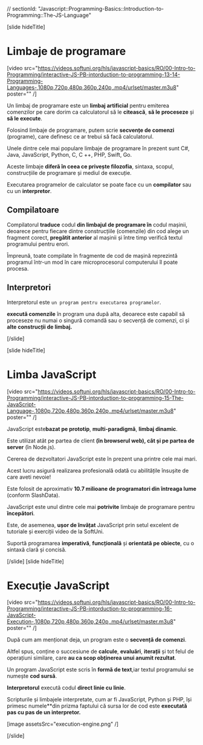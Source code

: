 // sectionId: "Javascript::Programming-Basics::Introduction-to-Programming::The-JS-Language"

[slide hideTitle]
# Limbaje de programare

[video src="https://videos.softuni.org/hls/javascript-basics/RO/00-Intro-to-Programming/interactive-JS-PB-intorduction-to-programming-13-14-Programming-Languages-,1080p,720p,480p,360p,240p,.mp4/urlset/master.m3u8" poster="" /]

Un limbaj de programare este un **limbaj artificial** pentru emiterea comenzilor pe care dorim ca calculatorul să le **citească**, **să le proceseze** și **să le execute**.

Folosind limbaje de programare, putem scrie **secvențe de comenzi** (programe), care definesc ce ar trebui să facă calculatorul.

Unele dintre cele mai populare limbaje de programare în prezent sunt C#, Java, JavaScript, Python, C, C ++, PHP, Swift, Go.

Aceste limbaje **diferă în ceea ce privește filozofia**, sintaxa, scopul, construcțiile de programare și mediul de execuție.

Executarea programelor de calculator se poate face cu un **compilator** sau cu un **interpretor**.

## Compilatoare

Compilatorul **traduce** codul **din limbajul de programare în** codul mașinii, deoarece pentru fiecare dintre construcțiile (comenzile) din cod alege un fragment corect, **pregătit anterior** al mașinii și între timp verifică textul programului pentru erori.

Împreună, toate compilate în fragmente de cod de mașină reprezintă programul într-un mod în care microprocesorul computerului îl poate procesa.

## Interpretori

Interpretorul  este `un program pentru executarea programelor`.

**execută comenzile** în program una după alta, deoarece este capabil să proceseze nu numai o singură comandă sau o secvență de comenzi, ci și **alte construcții de limbaj.**

[/slide]

[slide hideTitle]

# Limba JavaScript

[video src="https://videos.softuni.org/hls/javascript-basics/RO/00-Intro-to-Programming/interactive-JS-PB-intorduction-to-programming-15-The-JavaScript-Language-,1080p,720p,480p,360p,240p,.mp4/urlset/master.m3u8" poster="" /]

JavaScript este**bazat pe prototip**, **multi-paradigmă**, **limbaj dinamic**.

Este utilizat atât pe partea de client **(în browserul web), cât și pe partea de server** (în Node.js).

Cererea de dezvoltatori JavaScript este în prezent una printre cele mai mari.

Acest lucru asigură realizarea profesională odată cu abilitățile însușite de care aveti nevoie!

Este folosit de aproximativ **10.7 milioane de programatori din întreaga lume** (conform SlashData).

JavaScript este unul dintre cele mai **potrivite** limbaje de programare pentru **începători**.

Este, de asemenea, **ușor de învățat** JavaScript prin setul excelent de tutoriale și exerciții video de la SoftUni.

Suportă programarea **imperativă**, **funcțională** și **orientată pe obiecte**, cu o sintaxă clară și concisă.

[/slide]
[slide hideTitle]
# Execuție JavaScript
[video src="https://videos.softuni.org/hls/javascript-basics/RO/00-Intro-to-Programming/interactive-JS-PB-intorduction-to-programming-16-JavaScript-Execution-,1080p,720p,480p,360p,240p,.mp4/urlset/master.m3u8" poster="" /]

După cum am menționat deja, un program este o **secvență de comenzi**.

Altfel spus, conține o succesiune de **calcule**, **evaluări**, **iterații** și tot felul de operațiuni similare, care **au ca scop obținerea unui anumit rezultat**.

Un program JavaScript este scris în **formă de text**,iar textul programului se numește **cod sursă**.

**Interpretorul** execută codul **direct linie cu linie**.

Scripturile și limbajele interpretate, cum ar fi JavaScript, Python și PHP, își primesc numele**din prizma faptului că sursa lor de cod este **executată pas cu pas de un interpretor.**

[image assetsSrc="execution-engine.png" /]

[/slide]

